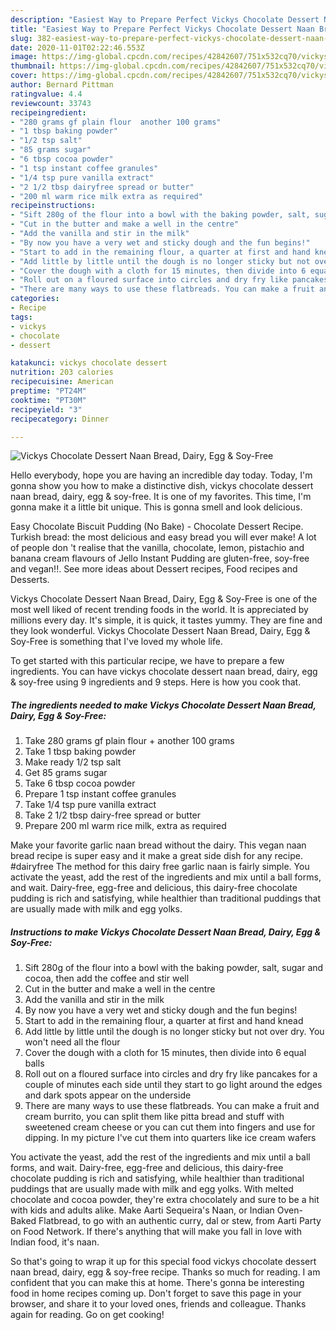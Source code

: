```yaml
---
description: "Easiest Way to Prepare Perfect Vickys Chocolate Dessert Naan Bread, Dairy, Egg &amp;amp; Soy-Free"
title: "Easiest Way to Prepare Perfect Vickys Chocolate Dessert Naan Bread, Dairy, Egg &amp;amp; Soy-Free"
slug: 382-easiest-way-to-prepare-perfect-vickys-chocolate-dessert-naan-bread-dairy-egg-and-amp-soy-free
date: 2020-11-01T02:22:46.553Z
image: https://img-global.cpcdn.com/recipes/42842607/751x532cq70/vickys-chocolate-dessert-naan-bread-dairy-egg-soy-free-recipe-main-photo.jpg
thumbnail: https://img-global.cpcdn.com/recipes/42842607/751x532cq70/vickys-chocolate-dessert-naan-bread-dairy-egg-soy-free-recipe-main-photo.jpg
cover: https://img-global.cpcdn.com/recipes/42842607/751x532cq70/vickys-chocolate-dessert-naan-bread-dairy-egg-soy-free-recipe-main-photo.jpg
author: Bernard Pittman
ratingvalue: 4.4
reviewcount: 33743
recipeingredient:
- "280 grams gf plain flour  another 100 grams"
- "1 tbsp baking powder"
- "1/2 tsp salt"
- "85 grams sugar"
- "6 tbsp cocoa powder"
- "1 tsp instant coffee granules"
- "1/4 tsp pure vanilla extract"
- "2 1/2 tbsp dairyfree spread or butter"
- "200 ml warm rice milk extra as required"
recipeinstructions:
- "Sift 280g of the flour into a bowl with the baking powder, salt, sugar and cocoa, then add the coffee and stir well"
- "Cut in the butter and make a well in the centre"
- "Add the vanilla and stir in the milk"
- "By now you have a very wet and sticky dough and the fun begins!"
- "Start to add in the remaining flour, a quarter at first and hand knead"
- "Add little by little until the dough is no longer sticky but not over dry. You won&#39;t need all the flour"
- "Cover the dough with a cloth for 15 minutes, then divide into 6 equal balls"
- "Roll out on a floured surface into circles and dry fry like pancakes for a couple of minutes each side until they start to go light around the edges and dark spots appear on the underside"
- "There are many ways to use these flatbreads. You can make a fruit and cream burrito, you can split them like pitta bread and stuff with sweetened cream cheese or you can cut them into fingers and use for dipping. In my picture I&#39;ve cut them into quarters like ice cream wafers"
categories:
- Recipe
tags:
- vickys
- chocolate
- dessert

katakunci: vickys chocolate dessert 
nutrition: 203 calories
recipecuisine: American
preptime: "PT24M"
cooktime: "PT30M"
recipeyield: "3"
recipecategory: Dinner

---
```



![Vickys Chocolate Dessert Naan Bread, Dairy, Egg &amp; Soy-Free](https://img-global.cpcdn.com/recipes/42842607/751x532cq70/vickys-chocolate-dessert-naan-bread-dairy-egg-soy-free-recipe-main-photo.jpg)

Hello everybody, hope you are having an incredible day today. Today, I'm gonna show you how to make a distinctive dish, vickys chocolate dessert naan bread, dairy, egg &amp; soy-free. It is one of my favorites. This time, I'm gonna make it a little bit unique. This is gonna smell and look delicious.

Easy Chocolate Biscuit Pudding (No Bake) - Chocolate Dessert Recipe. Turkish bread: the most delicious and easy bread you will ever make! A lot of people don &#39;t realise that the vanilla, chocolate, lemon, pistachio and banana cream flavours of Jello Instant Pudding are gluten-free, soy-free and vegan!!. See more ideas about Dessert recipes, Food recipes and Desserts.

Vickys Chocolate Dessert Naan Bread, Dairy, Egg &amp; Soy-Free is one of the most well liked of recent trending foods in the world. It is appreciated by millions every day. It's simple, it is quick, it tastes yummy. They are fine and they look wonderful. Vickys Chocolate Dessert Naan Bread, Dairy, Egg &amp; Soy-Free is something that I've loved my whole life.


To get started with this particular recipe, we have to prepare a few ingredients. You can have vickys chocolate dessert naan bread, dairy, egg &amp; soy-free using 9 ingredients and 9 steps. Here is how you cook that.

<!--inarticleads1-->

##### The ingredients needed to make Vickys Chocolate Dessert Naan Bread, Dairy, Egg &amp; Soy-Free:

1. Take 280 grams gf plain flour + another 100 grams
1. Take 1 tbsp baking powder
1. Make ready 1/2 tsp salt
1. Get 85 grams sugar
1. Take 6 tbsp cocoa powder
1. Prepare 1 tsp instant coffee granules
1. Take 1/4 tsp pure vanilla extract
1. Take 2 1/2 tbsp dairy-free spread or butter
1. Prepare 200 ml warm rice milk, extra as required


Make your favorite garlic naan bread without the dairy. This vegan naan bread recipe is super easy and it make a great side dish for any recipe. #dairyfree The method for this dairy free garlic naan is fairly simple. You activate the yeast, add the rest of the ingredients and mix until a ball forms, and wait. Dairy-free, egg-free and delicious, this dairy-free chocolate pudding is rich and satisfying, while healthier than traditional puddings that are usually made with milk and egg yolks. 

<!--inarticleads2-->

##### Instructions to make Vickys Chocolate Dessert Naan Bread, Dairy, Egg &amp; Soy-Free:

1. Sift 280g of the flour into a bowl with the baking powder, salt, sugar and cocoa, then add the coffee and stir well
1. Cut in the butter and make a well in the centre
1. Add the vanilla and stir in the milk
1. By now you have a very wet and sticky dough and the fun begins!
1. Start to add in the remaining flour, a quarter at first and hand knead
1. Add little by little until the dough is no longer sticky but not over dry. You won&#39;t need all the flour
1. Cover the dough with a cloth for 15 minutes, then divide into 6 equal balls
1. Roll out on a floured surface into circles and dry fry like pancakes for a couple of minutes each side until they start to go light around the edges and dark spots appear on the underside
1. There are many ways to use these flatbreads. You can make a fruit and cream burrito, you can split them like pitta bread and stuff with sweetened cream cheese or you can cut them into fingers and use for dipping. In my picture I&#39;ve cut them into quarters like ice cream wafers


You activate the yeast, add the rest of the ingredients and mix until a ball forms, and wait. Dairy-free, egg-free and delicious, this dairy-free chocolate pudding is rich and satisfying, while healthier than traditional puddings that are usually made with milk and egg yolks. With melted chocolate and cocoa powder, they&#39;re extra chocolately and sure to be a hit with kids and adults alike. Make Aarti Sequeira&#39;s Naan, or Indian Oven-Baked Flatbread, to go with an authentic curry, dal or stew, from Aarti Party on Food Network. If there&#39;s anything that will make you fall in love with Indian food, it&#39;s naan. 

So that's going to wrap it up for this special food vickys chocolate dessert naan bread, dairy, egg &amp; soy-free recipe. Thanks so much for reading. I am confident that you can make this at home. There's gonna be interesting food in home recipes coming up. Don't forget to save this page in your browser, and share it to your loved ones, friends and colleague. Thanks again for reading. Go on get cooking!
